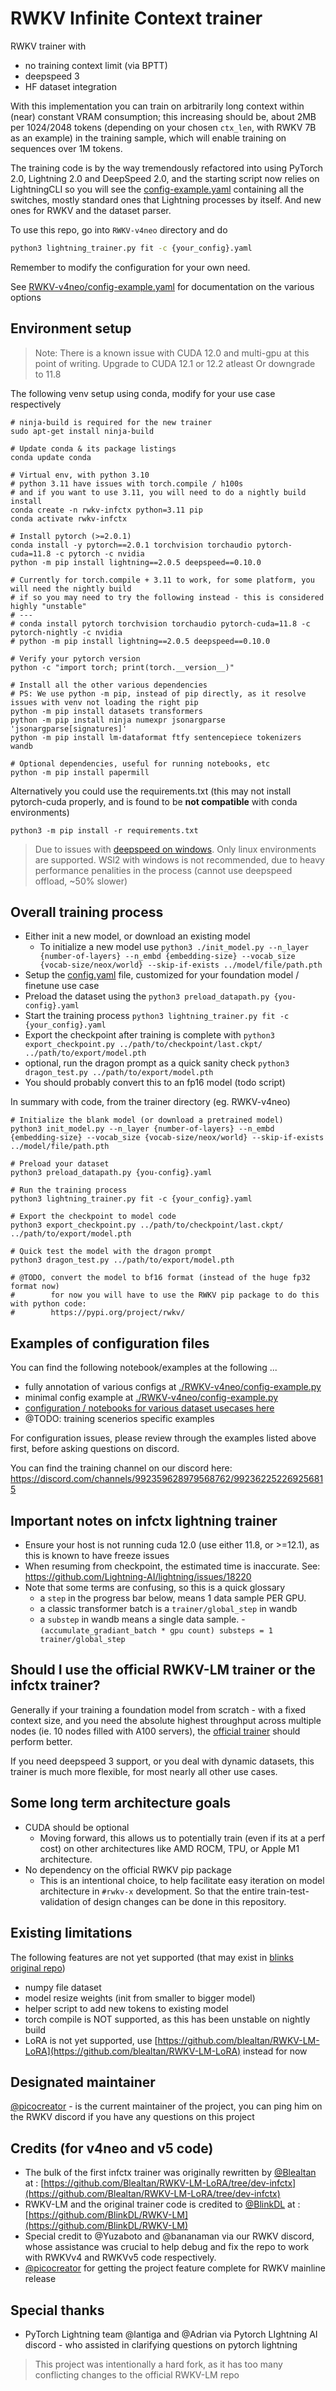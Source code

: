 # RWKV Infinite Context trainer

RWKV trainer with
- no training context limit (via BPTT)
- deepspeed 3
- HF dataset integration

With this implementation you can train on arbitrarily long context within (near) constant VRAM consumption; this increasing should be, about 2MB per 1024/2048 tokens (depending on your chosen `ctx_len`, with RWKV 7B as an example) in the training sample, which will enable training on sequences over 1M tokens.

The training code is by the way tremendously refactored into using PyTorch 2.0, Lightning 2.0 and DeepSpeed 2.0, and the starting script now relies on LightningCLI so you will see the [config-example.yaml](RWKV-v4neo/config-example.yaml) containing all the switches, mostly standard ones that Lightning processes by itself. And new ones for RWKV and the dataset parser.

To use this repo, go into `RWKV-v4neo` directory and do

```sh
python3 lightning_trainer.py fit -c {your_config}.yaml
```

Remember to modify the configuration for your own need. 

See [RWKV-v4neo/config-example.yaml](./RWKV-v4neo/config-example.yaml) for documentation on the various options

## Environment setup

> Note: There is a known issue with CUDA 12.0 and multi-gpu at this point of writing. Upgrade to CUDA 12.1 or 12.2 atleast Or downgrade to 11.8

The following venv setup using conda, modify for your use case respectively

```shell
# ninja-build is required for the new trainer
sudo apt-get install ninja-build

# Update conda & its package listings
conda update conda

# Virtual env, with python 3.10
# python 3.11 have issues with torch.compile / h100s
# and if you want to use 3.11, you will need to do a nightly build install
conda create -n rwkv-infctx python=3.11 pip
conda activate rwkv-infctx

# Install pytorch (>=2.0.1)
conda install -y pytorch==2.0.1 torchvision torchaudio pytorch-cuda=11.8 -c pytorch -c nvidia
python -m pip install lightning==2.0.5 deepspeed==0.10.0

# Currently for torch.compile + 3.11 to work, for some platform, you will need the nightly build
# if so you may need to try the following instead - this is considered highly "unstable"
# ---
# conda install pytorch torchvision torchaudio pytorch-cuda=11.8 -c pytorch-nightly -c nvidia
# python -m pip install lightning==2.0.5 deepspeed==0.10.0

# Verify your pytorch version 
python -c "import torch; print(torch.__version__)"

# Install all the other various dependencies
# PS: We use python -m pip, instead of pip directly, as it resolve issues with venv not loading the right pip
python -m pip install datasets transformers 
python -m pip install ninja numexpr jsonargparse 'jsonargparse[signatures]'
python -m pip install lm-dataformat ftfy sentencepiece tokenizers wandb

# Optional dependencies, useful for running notebooks, etc
python -m pip install papermill
```

Alternatively you could use the requirements.txt (this may not install pytorch-cuda properly, and is found to be **not compatible** with conda environments)

```shell
python3 -m pip install -r requirements.txt
```

> Due to issues with [deepspeed on windows](https://github.com/microsoft/DeepSpeed/issues/2427). Only linux environments are supported. WSl2 with windows is not recommended, due to heavy performance penalities in the process (cannot use deepspeed offload, ~50% slower)

## Overall training process

- Either init a new model, or download an existing model
    - To initialize a new model use `python3 ./init_model.py --n_layer {number-of-layers} --n_embd {embedding-size} --vocab_size {vocab-size/neox/world} --skip-if-exists ../model/file/path.pth`
- Setup the [config.yaml](./RWKV-v4neo/config-example.yaml) file, customized for your foundation model / finetune use case
- Preload the dataset using the `python3 preload_datapath.py {you-config}.yaml`
- Start the training process `python3 lightning_trainer.py fit -c {your_config}.yaml`
- Export the checkpoint after training is complete with `python3 export_checkpoint.py ../path/to/checkpoint/last.ckpt/ ../path/to/export/model.pth`
- optional, run the dragon prompt as a quick sanity check `python3 dragon_test.py ../path/to/export/model.pth`
- You should probably convert this to an fp16 model (todo script)

In summary with code, from the trainer directory (eg. RWKV-v4neo)

```shell
# Initialize the blank model (or download a pretrained model)
python3 init_model.py --n_layer {number-of-layers} --n_embd {embedding-size} --vocab_size {vocab-size/neox/world} --skip-if-exists ../model/file/path.pth

# Preload your dataset
python3 preload_datapath.py {you-config}.yaml

# Run the training process
python3 lightning_trainer.py fit -c {your_config}.yaml

# Export the checkpoint to model code
python3 export_checkpoint.py ../path/to/checkpoint/last.ckpt/ ../path/to/export/model.pth

# Quick test the model with the dragon prompt
python3 dragon_test.py ../path/to/export/model.pth

# @TODO, convert the model to bf16 format (instead of the huge fp32 format now)
#        for now you will have to use the RWKV pip package to do this with python code: 
#        https://pypi.org/project/rwkv/
```

## Examples of configuration files

You can find the following notebook/examples at the following ...
- fully annotation of various configs at [./RWKV-v4neo/config-example.py](./RWKV-v4neo/config-example.py)
- minimal config example at [./RWKV-v4neo/config-example.py](./RWKV-v4neo/config-example.py)
- [configuration / notebooks for various dataset usecases here](./notebook/dataset-config/)
- @TODO: training scenerios specific examples

For configuration issues, please review through the examples listed above first, before asking questions on discord.

You can find the training channel on our discord here: https://discord.com/channels/992359628979568762/992362252269256815

## Important notes on infctx lightning trainer

- Ensure your host is not running cuda 12.0 (use either 11.8, or >=12.1), as this is known to have freeze issues
- When resuming from checkpoint, the estimated time is inaccurate. See: https://github.com/Lightning-AI/lightning/issues/18220
- Note that some terms are confusing, so this is a quick glossary
   - a `step` in the progress bar below, means 1 data sample PER GPU. 
   - a classic transformer batch is a `trainer/global_step` in wandb
   - a `substep` in wandb means a single data sample. 
   -`(accumulate_gradiant_batch * gpu count) substeps = 1 trainer/global_step`

## Should I use the official RWKV-LM trainer or the infctx trainer?

Generally if your training a foundation model from scratch - with a fixed context size, and you need the absolute highest throughput across multiple nodes (ie. 10 nodes filled with A100 servers), the [official trainer](https://github.com/BlinkDL/RWKV-LM) should perform better.

If you need deepspeed 3 support, or you deal with dynamic datasets, this trainer is much more flexible, for most nearly all other use cases.

## Some long term architecture goals

- CUDA should be optional
    - Moving forward, this allows us to potentially train (even if its at a perf cost) on other architectures like AMD ROCM, TPU, or Apple M1 architecture.
- No dependency on the official RWKV pip package
    - This is an intentional choice, to help facilitate easy iteration on model architecture in `#rwkv-x` development. So that the entire train-test-validation of design changes can be done in this repository.

## Existing limitations

The following features are not yet supported (that may exist in [blinks original repo](https://github.com/BlinkDL/RWKV-LM))
- numpy file dataset
- model resize weights (init from smaller to bigger model)
- helper script to add new tokens to existing model
- torch compile is NOT supported, as this has been unstable on nightly build
- LoRA is not yet supported, use [https://github.com/blealtan/RWKV-LM-LoRA](https://github.com/blealtan/RWKV-LM-LoRA) instead for now

## Designated maintainer

[@picocreator](https://github.com/PicoCreator) - is the current maintainer of the project, you can ping him on the RWKV discord if you have any questions on this project

## Credits (for v4neo and v5 code)

- The bulk of the first infctx trainer was originally rewritten by [@Blealtan](https://github.com/Blealtan/) at : [https://github.com/Blealtan/RWKV-LM-LoRA/tree/dev-infctx](https://github.com/Blealtan/RWKV-LM-LoRA/tree/dev-infctx)
- RWKV-LM and the original trainer code is credited to [@BlinkDL](https://github.com/BlinkDL) at : [https://github.com/BlinkDL/RWKV-LM](https://github.com/BlinkDL/RWKV-LM)
- Special credit to @Yuzaboto and @bananaman via our RWKV discord, whose assistance was crucial to help debug and fix the repo to work with RWKVv4 and RWKVv5 code respectively.
- [@picocreator](https://github.com/PicoCreator) for getting the project feature complete for RWKV mainline release

## Special thanks
- PyTorch Lightning team @lantiga and @Adrian via Pytorch LIghtning AI discord - who assisted in clarifying questions on pytorch lightning

> This project was intentionally a hard fork, as it has too many conflicting changes to the official RWKV-LM repo
